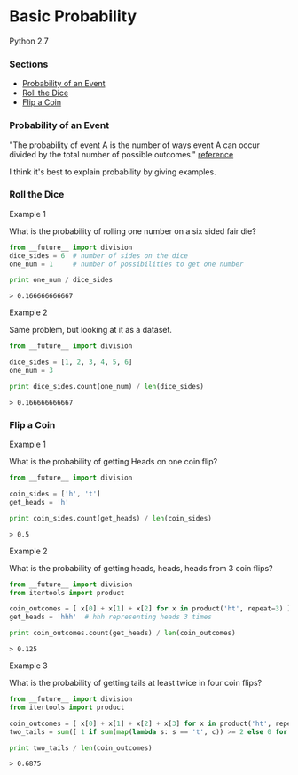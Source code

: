 # Basic Probability

Python 2.7

### Sections
 - [Probability of an Event](https://github.com/gravity226/Understanding_Data_Science/tree/master/Basic_Statistics#probability-of-an-event)
 - [Roll the Dice](https://github.com/gravity226/Understanding_Data_Science/tree/master/Basic_Probability#roll-the-dice)
 - [Flip a Coin](https://github.com/gravity226/Understanding_Data_Science/tree/master/Basic_Probability#flip-a-coin)


### Probability of an Event
"The probability of event A is the number of ways event A can occur divided by the total number of  possible outcomes." [reference](http://www.mathgoodies.com/lessons/vol6/intro_probability.html)

I think it's best to explain probability by giving examples.

### Roll the Dice
Example 1

What is the probability of rolling one number on a six sided fair die?
``` python
from __future__ import division
dice_sides = 6  # number of sides on the dice
one_num = 1     # number of possibilities to get one number

print one_num / dice_sides
```
``` output
> 0.166666666667
```

Example 2

Same problem, but looking at it as a dataset.
``` python
from __future__ import division

dice_sides = [1, 2, 3, 4, 5, 6]
one_num = 3

print dice_sides.count(one_num) / len(dice_sides)
```
``` output
> 0.166666666667
```

### Flip a Coin
Example 1

What is the probability of getting Heads on one coin flip?
``` python
from __future__ import division

coin_sides = ['h', 't']
get_heads = 'h'

print coin_sides.count(get_heads) / len(coin_sides)
```
``` output
> 0.5
```

Example 2

What is the probability of getting heads, heads, heads from 3 coin flips?
``` python
from __future__ import division
from itertools import product

coin_outcomes = [ x[0] + x[1] + x[2] for x in product('ht', repeat=3) ]  # h and t representing head and tails
get_heads = 'hhh'  # hhh representing heads 3 times

print coin_outcomes.count(get_heads) / len(coin_outcomes)
```
``` output
> 0.125
```

Example 3

What is the probability of getting tails at least twice in four coin flips?
``` python
from __future__ import division
from itertools import product

coin_outcomes = [ x[0] + x[1] + x[2] + x[3] for x in product('ht', repeat=4) ]  # h and t representing head and tails
two_tails = sum([ 1 if sum(map(lambda s: s == 't', c)) >= 2 else 0 for c in coin_outcomes ])

print two_tails / len(coin_outcomes)
```
``` output
> 0.6875
```
